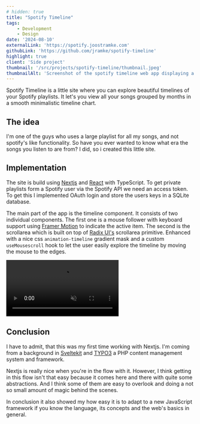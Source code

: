 ```yaml
---
# hidden: true
title: "Spotify Timeline"
tags: 
    - Development
    - Design
date: '2024-08-10'
externalLink: 'https://spotify.joostramke.com'
githubLink: 'https://github.com/jramke/spotify-timeline'
highlight: true
client: 'Side project'
thumbnail: '/src/projects/spotify-timeline/thumbnail.jpeg'
thumbnailAlt: 'Screenshot of the spotify timeline web app displaying a spotify timeline on green background'
---
```


<script>
    import { Video } from '$lib/components/video'
    import timelineVideo from './timeline.mp4'
</script>

Spotify Timeline is a little site where you can explore beautiful timelines of your Spotify playlists. It let's you view all your songs grouped by months in a smooth minimalistic timeline chart.

## The idea
I'm one of the guys who uses a large playlist for all my songs, and not spotify's like functionality. So have you ever wanted to know what era the songs you listen to are from? I did, so i created this little site.

## Implementation
The site is build using <a href="https://nextjs.org/" target="_blank">Nextjs</a> and <a href="https://react.dev/" target="_blank">React</a> with TypeScript. 
To get private playlists form a Spotify user via the Spotify API we need an access token. To get this I implemented OAuth login and store the users keys in a SQLite database. 

The main part of the app is the timeline component. It  consists of two individual components. The first one is a mouse follower with keyboard support using <a href="https://www.framer.com/motion/" target="_blank">Framer Motion</a> to indicate the active item. The second is the scrollarea which is built on top of <a href="https://www.radix-ui.com/" target="_blank">Radix UI's</a> scrollarea primitive. Enhanced with a nice css `animation-timeline` gradient mask and a custom `useMousescroll` hook to let the user easily explore the timeline by moving the mouse to the edges.

<Video 
    src={timelineVideo} 
    autoplay={true} 
    muted={true} 
    loop={true} 
    figcaption="Screenrecording of an interaction with the timeline." 
/>

## Conclusion
I have to admit, that this was my first time working with Nextjs. I'm coming from a background in <a href="https://kit.svelte.dev/" target="_blank">Sveltekit</a> and <a href="https://typo3.org/" target="_blank">TYPO3</a> a PHP content management system and framework. 

Nextjs is really nice when you're in the flow with it. However, I think getting in this flow isn't that easy because it comes here and there with quite some abstractions. And I think some of them are easy to overlook and doing a not so small amount of magic behind the scenes.

In conclusion it also showed my how easy it is to adapt to a new JavaScript framework if you know the language, its concepts and the web's basics in general.